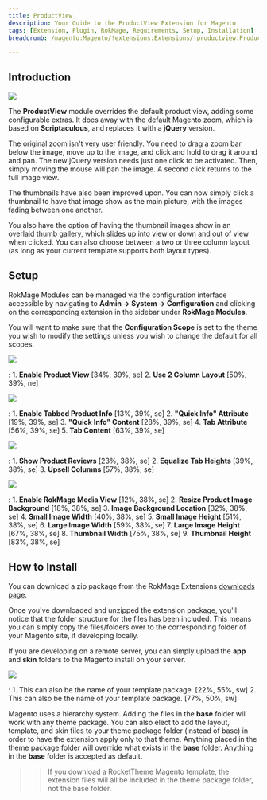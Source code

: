 ```yaml
---
title: ProductView
description: Your Guide to the ProductView Extension for Magento
tags: [Extension, Plugin, RokMage, Requirements, Setup, Installation]
breadcrumb: /magento:Magento/!extensions:Extensions/!productview:ProductView

---
```


Introduction
-----

![][demo]

The **ProductView** module overrides the default product view, adding some configurable extras. It does away with the default Magento zoom, which is based on **Scriptaculous**, and replaces it with a **jQuery** version.

The original zoom isn't very user friendly. You need to drag a zoom bar below the image, move up to the image, and click and hold to drag it around and pan. The new jQuery version needs just one click to be activated. Then, simply moving the mouse will pan the image. A second click returns to the full image view.

The thumbnails have also been improved upon. You can now simply click a thumbnail to have that image show as the main picture, with the images fading between one another.

You also have the option of having the thumbnail images show in an overlaid thumb gallery, which slides up into view or down and out of view when clicked. You can also choose between a two or three column layout (as long as your current template supports both layout types). 

Setup
-----

RokMage Modules can be managed via the configuration interface accessible by navigating to **Admin -> System -> Configuration** and clicking on the corresponding extension in the sidebar under **RokMage Modules**. 

You will want to make sure that the **Configuration Scope** is set to the theme you wish to modify the settings unless you wish to change the default for all scopes.

![][extension1]

:	1. **Enable Product View**  [34%, 39%, se]
	2. **Use 2 Column Layout**  [50%, 39%, ne]

![][extension2]

:	1. **Enable Tabbed Product Info**  [13%, 39%, se]
	2. **"Quick Info" Attribute**  [19%, 39%, se]
	3. **"Quick Info" Content**  [28%, 39%, se]
	4. **Tab Attribute**  [56%, 39%, se]
	5. **Tab Content**  [63%, 39%, se]

![][extension3]

:	1. **Show Product Reviews**  [23%, 38%, se]
	2. **Equalize Tab Heights**  [39%, 38%, se]
	3. **Upsell Columns**  [57%, 38%, se]

![][extension4]

:	1. **Enable RokMage Media View**  [12%, 38%, se]
	2. **Resize Product Image Background**  [18%, 38%, se]
	3. **Image Background Location**  [32%, 38%, se]
	4. **Small Image Width**  [40%, 38%, se]
	5. **Small Image Height**  [51%, 38%, se]
	6. **Large Image Width**  [59%, 38%, se]
	7. **Large Image Height**  [67%, 38%, se]
	8. **Thumbnail Width**  [75%, 38%, se]
	9. **Thumbnail Height**  [83%, 38%, se]

How to Install
-----

You can download a zip package from the RokMage Extensions [downloads page][download].

Once you've downloaded and unzipped the extension package, you'll notice that the folder structure for the files has been included. This means you can simply copy the files/folders over to the corresponding folder of your Magento site, if developing locally. 

If you are developing on a remote server, you can simply upload the **app** and **skin** folders to the Magento install on your server.

![][installation]

:	1. This can also be the name of your template package. [22%, 55%, sw]
	2. This can also be the name of your template package. [77%, 50%, sw]

Magento uses a hierarchy system. Adding the files in the **base** folder will work with any theme package. You can also elect to add the layout, template, and skin files to your theme package folder (instead of base) in order to have the extension apply only to that theme. Anything placed in the theme package folder will override what exists in the **base** folder. Anything in the **base** folder is accepted as default.

>> If you download a RocketTheme Magento template, the extension files will all be included in the theme package folder, not the base folder.

[installation]: assets/installation.jpg
[download]: http://www.rockettheme.com/magento-downloads/1807-extension
[extension1]: assets/extension_1.jpeg
[extension2]: assets/extension_2.jpeg
[extension3]: assets/extension_3.jpeg
[extension4]: assets/extension_4.jpeg
[demo]: assets/demo_productview.jpeg